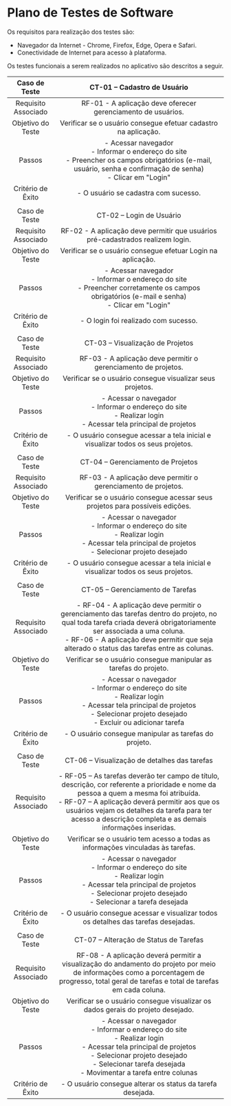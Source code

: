 # Plano de Testes de Software

Os requisitos para realização dos testes são:

- Navegador da Internet - Chrome, Firefox, Edge, Opera e Safari.
- Conectividade de Internet para acesso à plataforma.


Os testes funcionais a serem realizados no aplicativo são descritos a seguir.
 
| **Caso de Teste** 	| **CT-01 – Cadastro de Usuário** 	|
|:---:	|:---:	|
|	Requisito Associado 	| RF-01 - A aplicação deve oferecer gerenciamento de usuários. |
| Objetivo do Teste 	| Verificar se o usuário consegue efetuar cadastro na aplicação. |
| Passos 	| - Acessar navegador <br> - Informar o endereço do site<br> - Preencher os campos obrigatórios (e-mail, usuário, senha e confirmação de senha) <br> - Clicar em "Login" |
|Critério de Êxito | - O usuário se cadastra com sucesso. |
|  	|  	|
| Caso de Teste 	| CT-02 – Login de Usuário	|
|Requisito Associado | RF-02	- A aplicação deve permitir que usuários pré-cadastrados realizem login. |
| Objetivo do Teste 	| Verificar se o usuário consegue efetuar Login na aplicação. |
| Passos 	| - Acessar navegador <br> - Informar o endereço do site<br> - Preencher corretamente os campos obrigatórios (e-mail e senha) <br> - Clicar em "Login" |
|Critério de Êxito | - O login foi realizado com sucesso. |
|  	|  	|
| Caso de Teste 	| CT-03 – Visualização de Projetos	|
|Requisito Associado | RF-03	- A aplicação deve permitir o gerenciamento de projetos. |
| Objetivo do Teste 	| Verificar se o usuário consegue visualizar seus projetos. |
| Passos 	| - Acessar o navegador <br> - Informar o endereço do site<br> - Realizar login <br> - Acessar tela principal de projetos |
|Critério de Êxito | - O usuário consegue acessar a tela inicial e visualizar todos os seus projetos. |
|  	|  	|
| Caso de Teste 	| CT-04 – Gerenciamento de Projetos	|
|Requisito Associado | RF-03	- A aplicação deve permitir o gerenciamento de projetos. |
| Objetivo do Teste 	| Verificar se o usuário consegue acessar seus projetos para possíveis edições. |
| Passos 	| - Acessar o navegador <br> - Informar o endereço do site<br> - Realizar login <br> - Acessar tela principal de projetos <br> - Selecionar projeto desejado |
|Critério de Êxito | - O usuário consegue acessar a tela inicial e visualizar todos os seus projetos. |
|  	|  	|
| Caso de Teste 	| CT-05 – Gerenciamento de Tarefas	|
|Requisito Associado | - RF-04	- A aplicação deve permitir o gerenciamento das tarefas dentro do projeto, no qual toda tarefa criada deverá obrigatoriamente ser associada a uma coluna. <br> - RF-06	- A aplicação deve permitir que seja alterado o status das tarefas entre as colunas. |
| Objetivo do Teste 	| Verificar se o usuário consegue manipular as tarefas do projeto. |
| Passos 	| - Acessar o navegador <br> - Informar o endereço do site<br> - Realizar login <br> - Acessar tela principal de projetos <br> - Selecionar projeto desejado <br> - Excluir ou adicionar tarefa |
|Critério de Êxito | - O usuário consegue manipular as tarefas do projeto. |
|  	|  	|
| Caso de Teste 	| CT-06 – Visualização de detalhes das tarefas	|
|Requisito Associado | - RF-05 – As tarefas deverão ter campo de título, descrição, cor referente a prioridade e nome da pessoa a quem a mesma foi atribuída. <br> - RF-07 – A aplicação deverá permitir aos que os usuários vejam os detalhes da tarefa para ter acesso a descrição completa e as demais informações inseridas. |
| Objetivo do Teste 	| Verificar se o usuário tem acesso a todas as informações vinculadas às tarefas. |
| Passos 	| - Acessar o navegador <br> - Informar o endereço do site<br> - Realizar login <br> - Acessar tela principal de projetos <br> - Selecionar projeto desejado <br> - Selecionar a tarefa desejada |
|Critério de Êxito | - O usuário consegue acessar e visualizar todos os detalhes das tarefas desejadas. |
|  	|  	|
| Caso de Teste 	| CT-07 – Alteração de Status de Tarefas	|
|Requisito Associado | RF-08	- A aplicação deverá permitir a visualização do andamento do projeto por meio de informações como a porcentagem de progresso, total geral de tarefas e total de tarefas em cada coluna. |
| Objetivo do Teste 	| Verificar se o usuário consegue visualizar os dados gerais do projeto desejado. |
| Passos 	| - Acessar o navegador <br> - Informar o endereço do site<br> - Realizar login <br> - Acessar tela principal de projetos <br> - Selecionar projeto desejado <br> - Selecionar tarefa desejada <br> - Movimentar a tarefa entre colunas |
|Critério de Êxito | - O usuário consegue alterar os status da tarefa desejada. |
